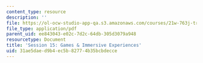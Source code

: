 ```yaml
---
content_type: resource
description: ''
file: https://ol-ocw-studio-app-qa.s3.amazonaws.com/courses/21w-763j-transmedia-storytelling-modern-science-fiction-spring-2014/31ae5daed9b4ec5b82774b35bcbdecce_MIT21W_763JS14_Session_15.pdf
file_type: application/pdf
parent_uid: ee843043-e02c-7d2c-64db-305d3079a948
resourcetype: Document
title: 'Session 15: Games & Immersive Experiences'
uid: 31ae5dae-d9b4-ec5b-8277-4b35bcbdecce
---
```


